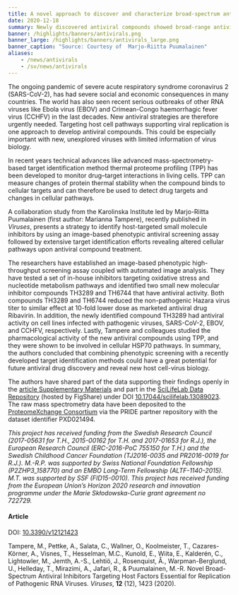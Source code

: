 ```yaml
---
title: A novel approach to discover and characterize broad-spectrum antivirals # short
date: 2020-12-18
summary: Newly discovered antiviral compounds showed broad-range antiviral activity against pathogenic RNA viruses such as SARS-CoV-2. The authors share data freely in open repositories.
banner: /highlights/banners/antivirals.png
banner_large: /highlights/banners/antivirals_large.png
banner_caption: "Source: Courtesy of  Marjo-Riitta Puumalainen"
aliases:
    - /news/antivirals
    - /sv/news/antivirals
---
```


The ongoing pandemic of severe acute respiratory syndrome coronavirus 2 (SARS-CoV-2), has had severe social and economic consequences in many countries. The world has also seen recent serious outbreaks of other RNA viruses like Ebola virus (EBOV) and Crimean-Congo haemorrhagic fever virus (CCHFV) in the last decades. New antiviral strategies are therefore urgently needed. Targeting host cell pathways supporting viral replication is one approach to develop antiviral compounds. This could be especially important with new, unexplored viruses with limited information of virus biology.

In recent years technical advances like advanced mass-spectrometry-based target identification method thermal proteome profiling (TPP) has been developed to monitor drug–target interactions in living cells. TPP can measure changes of protein thermal stability when the compound binds to cellular targets and can therefore be used to detect drug targets and changes in cellular pathways.

A collaboration study from the Karolinska Institute led by Marjo-Riitta Puumalainen (first author: Marianna Tampere), recently published in *Viruses*, presents a strategy to identify host-targeted small molecule inhibitors by using an image-based phenotypic antiviral screening assay followed by extensive target identification efforts revealing altered cellular pathways upon antiviral compound treatment.

The researchers have established an image-based phenotypic high-throughput screening assay coupled with automated image analysis. They have tested a set of in-house inhibitors targeting oxidative stress and nucleotide metabolism pathways and identified two small new molecular inhibitor compounds TH3289 and TH6744 that have antiviral activity. Both compounds TH3289 and TH6744 reduced the non-pathogenic Hazara virus titer to similar effect at 10-fold lower dose as marketed antiviral drug Ribavirin. In addition, the newly identified compound TH3289 had antiviral activity on cell lines infected with pathogenic viruses, SARS-CoV-2, EBOV, and CCHFV, respectively. Lastly, Tampere and colleagues studied the pharmacological activity of the new antiviral compounds using TPP, and they were shown to be involved in cellular HSP70 pathways. In summary, the authors concluded that combining phenotypic screening with a recently developed target identification methods could have a great potential for future antiviral drug discovery and reveal new host cell-virus biology.

The authors have shared part of the data supporting their findings openly in the [article Supplementary Materials](https://www.mdpi.com/1999-4915/12/12/1423/s1) and part in the [SciLifeLab Data Repository](https://scilifelab.figshare.com/) (hosted by FigShare) under DOI [10.17044/scilifelab.13089023](https://doi.org/10.17044/scilifelab.13089023). The raw mass spectrometry data have been deposited to the [ProteomeXchange Consortium](https://proteomexchange.org) via the PRIDE partner repository with the dataset identifier PXD021494.

*This project has received funding from the Swedish Research Council (2017-05631 for T.H., 2015-00162 for T.H. and 2017-01653 for R.J.), the European Research Council (ERC-2016-PoC 755150 for T.H.) and the Swedish Childhood Cancer Foundation (TJ2016-0035 and PR2016-0019 for R.J.). M.-R.P. was supported by Swiss National Foundation Fellowship (P2ZHP3_158770) and an EMBO Long-Term Fellowship (ALTF-1140-2015). M.T. was supported by SSF (FID15-0010). This project has received funding from the European Union’s Horizon 2020 research and innovation programme under the Marie Skłodowska-Curie grant agreement no 722729.*

#### Article

DOI: [10.3390/v12121423](https://doi.org/10.3390/v12121423)

Tampere, M., Pettke, A., Salata, C., Wallner, O., Koolmeister, T., Cazares-Körner, A., Visnes, T., Hesselman, M.C., Kunold, E., Wiita, E., Kalderén, C., Lightowler, M., Jemth, A.-S., Lehtiö, J., Rosenquist, Å., Warpman-Berglund, U., Helleday, T., Mirazimi, A., Jafari, R., & Puumalainen, M.-R. Novel Broad-Spectrum Antiviral Inhibitors Targeting Host Factors Essential for Replication of Pathogenic RNA Viruses. *Viruses*, **12** (12), 1423 (2020).
